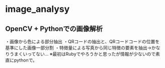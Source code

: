 # image_analysy

## OpenCV + Pythonでの画像解析

・画像から色による部分抽出
・QRコードの抽出と、QRコードコードの位置を基準にした画像一部分割
・特徴量による写真から同じ特徴の要素を抽出→かなりうまくいってない...
※最初はRubyでやろうかと思ったが情報が少ないので素直にpythonで。

